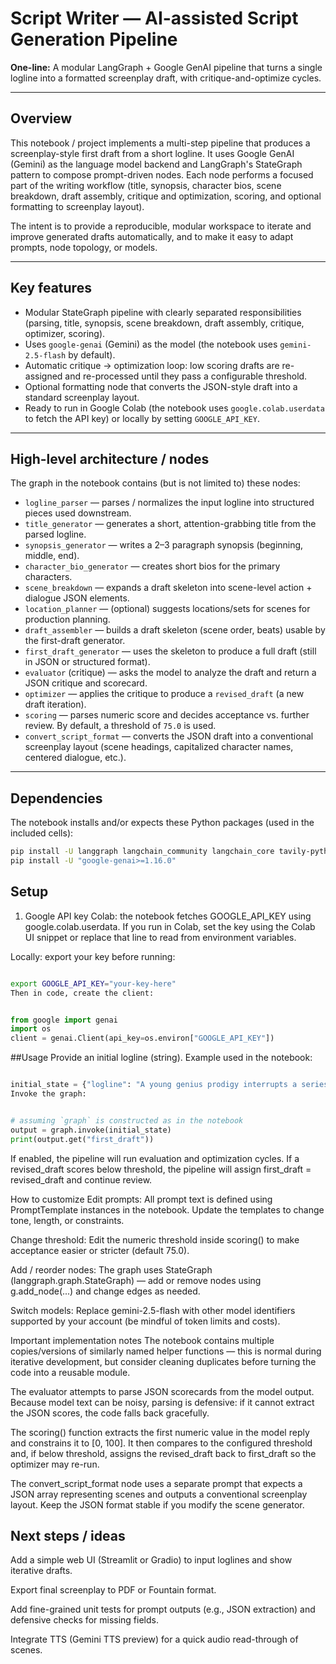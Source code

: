 # Script Writer — AI-assisted Script Generation Pipeline

**One-line:** A modular LangGraph + Google GenAI pipeline that turns a single logline into a formatted screenplay draft, with critique-and-optimize cycles.

---

## Overview

This notebook / project implements a multi-step pipeline that produces a screenplay-style first draft from a short logline. It uses Google GenAI (Gemini) as the language model backend and LangGraph's StateGraph pattern to compose prompt-driven nodes. Each node performs a focused part of the writing workflow (title, synopsis, character bios, scene breakdown, draft assembly, critique and optimization, scoring, and optional formatting to screenplay layout).

The intent is to provide a reproducible, modular workspace to iterate and improve generated drafts automatically, and to make it easy to adapt prompts, node topology, or models.

---

## Key features

- Modular StateGraph pipeline with clearly separated responsibilities (parsing, title, synopsis, scene breakdown, draft assembly, critique, optimizer, scoring).
- Uses `google-genai` (Gemini) as the model (the notebook uses `gemini-2.5-flash` by default).
- Automatic critique → optimization loop: low scoring drafts are re-assigned and re-processed until they pass a configurable threshold.
- Optional formatting node that converts the JSON-style draft into a standard screenplay layout.
- Ready to run in Google Colab (the notebook uses `google.colab.userdata` to fetch the API key) or locally by setting `GOOGLE_API_KEY`.

---

## High-level architecture / nodes

The graph in the notebook contains (but is not limited to) these nodes:

- `logline_parser` — parses / normalizes the input logline into structured pieces used downstream.
- `title_generator` — generates a short, attention-grabbing title from the parsed logline.
- `synopsis_generator` — writes a 2–3 paragraph synopsis (beginning, middle, end).
- `character_bio_generator` — creates short bios for the primary characters.
- `scene_breakdown` — expands a draft skeleton into scene-level action + dialogue JSON elements.
- `location_planner` — (optional) suggests locations/sets for scenes for production planning.
- `draft_assembler` — builds a draft skeleton (scene order, beats) usable by the first-draft generator.
- `first_draft_generator` — uses the skeleton to produce a full draft (still in JSON or structured format).
- `evaluator` (critique) — asks the model to analyze the draft and return a JSON critique and scorecard.
- `optimizer` — applies the critique to produce a `revised_draft` (a new draft iteration).
- `scoring` — parses numeric score and decides acceptance vs. further review. By default, a threshold of `75.0` is used.
- `convert_script_format` — converts the JSON draft into a conventional screenplay layout (scene headings, capitalized character names, centered dialogue, etc.).

---

## Dependencies

The notebook installs and/or expects these Python packages (used in the included cells):

```bash
pip install -U langgraph langchain_community langchain_core tavily-python langchain_nvidia_ai_endpoints
pip install -U "google-genai>=1.16.0"
```
## Setup
1) Google API key
Colab: the notebook fetches GOOGLE_API_KEY using google.colab.userdata. If you run in Colab, set the key using the Colab UI snippet or replace that line to read from environment variables.

Locally: export your key before running:

```bash

export GOOGLE_API_KEY="your-key-here"
Then in code, create the client:
```
```python

from google import genai
import os
client = genai.Client(api_key=os.environ["GOOGLE_API_KEY"])
```
##Usage
Provide an initial logline (string). Example used in the notebook:

```python

initial_state = {"logline": "A young genius prodigy interrupts a series of meteor strikes; he fights them with his friends and saves the city."}
Invoke the graph:
```
```python

# assuming `graph` is constructed as in the notebook
output = graph.invoke(initial_state)
print(output.get("first_draft"))
```
If enabled, the pipeline will run evaluation and optimization cycles. If a revised_draft scores below threshold, the pipeline will assign first_draft = revised_draft and continue review.

How to customize
Edit prompts: All prompt text is defined using PromptTemplate instances in the notebook. Update the templates to change tone, length, or constraints.

Change threshold: Edit the numeric threshold inside scoring() to make acceptance easier or stricter (default 75.0).

Add / reorder nodes: The graph uses StateGraph (langgraph.graph.StateGraph) — add or remove nodes using g.add_node(...) and change edges as needed.

Switch models: Replace gemini-2.5-flash with other model identifiers supported by your account (be mindful of token limits and costs).

Important implementation notes
The notebook contains multiple copies/versions of similarly named helper functions — this is normal during iterative development, but consider cleaning duplicates before turning the code into a reusable module.

The evaluator attempts to parse JSON scorecards from the model output. Because model text can be noisy, parsing is defensive: if it cannot extract the JSON scores, the code falls back gracefully.

The scoring() function extracts the first numeric value in the model reply and constrains it to [0, 100]. It then compares to the configured threshold and, if below threshold, assigns the revised_draft back to first_draft so the optimizer may re-run.

The convert_script_format node uses a separate prompt that expects a JSON array representing scenes and outputs a conventional screenplay layout. Keep the JSON format stable if you modify the scene generator.

## Next steps / ideas
Add a simple web UI (Streamlit or Gradio) to input loglines and show iterative drafts.

Export final screenplay to PDF or Fountain format.

Add fine-grained unit tests for prompt outputs (e.g., JSON extraction) and defensive checks for missing fields.

Integrate TTS (Gemini TTS preview) for a quick audio read-through of scenes.

